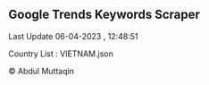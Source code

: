 

## Google Trends Keywords Scraper 
 
Last Update 06-04-2023 , 12:48:51

Country List :
VIETNAM.json



© Abdul Muttaqin 
